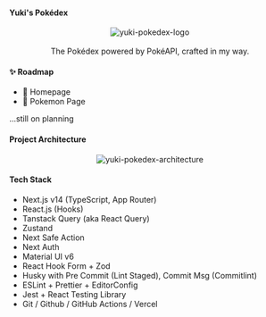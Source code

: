 #### Yuki's Pokédex
<div align="center">
  <img src="" alt="yuki-pokedex-logo"/>
</div>
<br />
<div align="center">
  The Pokédex powered by PokéAPI, crafted in my way.
</div>

#### ✨ Roadmap
- 🚧 Homepage
- 🚧 Pokemon Page

...still on planning

#### Project Architecture
<div align="center">
  <img src="" alt="yuki-pokedex-architecture"/>
</div>

#### Tech Stack
- Next.js v14 (TypeScript, App Router)
- React.js (Hooks)
- Tanstack Query (aka React Query)
- Zustand
- Next Safe Action
- Next Auth
- Material UI v6
- React Hook Form + Zod
- Husky with Pre Commit (Lint Staged), Commit Msg (Commitlint)
- ESLint + Prettier + EditorConfig
- Jest + React Testing Library
- Git / Github / GitHub Actions / Vercel
